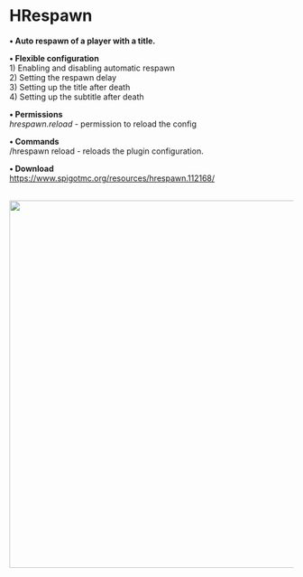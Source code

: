 # HRespawn
**• Auto respawn of a player with a title.**

**• Flexible configuration**
<br>1) Enabling and disabling automatic respawn
<br>2) Setting the respawn delay
<br>3) Setting up the title after death
<br>4) Setting up the subtitle after death

**• Permissions**
<br>*hrespawn.reload* - permission to reload the config

**• Commands**
<br>/hrespawn reload - reloads the plugin configuration.

**• Download**
<br>https://www.spigotmc.org/resources/hrespawn.112168/

<br><img src="https://s1239sas.storage.yandex.net/rdisk/7ccfe2d89273df703c6328d1749c33a448fa7364d3c466a400242d00a088d11b/69013652/QcDnZmPc6zbpGA6rjpnI6gfxveK_sIlrfxMnaQJ07jQ7FjRzQUOHnTjFi60nmWuXIGX-bJTddvbMUGWOQ6fA_w==?uid=1508101118&filename=hrespawn.png&disposition=inline&hash=&limit=0&content_type=image%2Fpng&owner_uid=1508101118&fsize=1186884&hid=7e4bad119655f493cb90d75d2f323bc6&media_type=image&tknv=v3&etag=f84bfa1d4b425d5793a05b6c6c095225&ts=6423ebf1cb880&s=8cf7596e803c43c2b1a7194585a52663adcef49e27ab60c3fcc1ee4bbd9b8285&pb=U2FsdGVkX1_zGDjFzMgAPYh7jSly-dzKGq4rxpEbn3WrSn1swsSWJMvxspYfObtFDMLXyB53KXFCzsArAeohhVzwasS95CAl2dR4ZeS-Z-o" width="650"></img>

